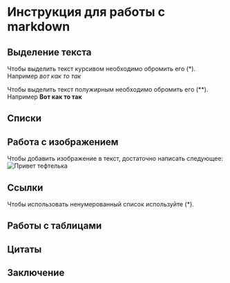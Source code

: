 # Инструкция для работы с markdown

## Выделение текста

Чтобы выделить текст курсивом необходимо обромить его (*). Например *вот как то так*

Чтобы выделить текст полужирным необходимо обромить его (**). Например **Вот как то так**

## Списки

## Работа с изображением

Чтобы добавить изображение в текст, достаточно написать следующее: ![Привет тефтелька](image.png)

## Ссылки

Чтобы использовать ненумерованный список используйте (*).

## Работы с таблицами

## Цитаты

## Заключение